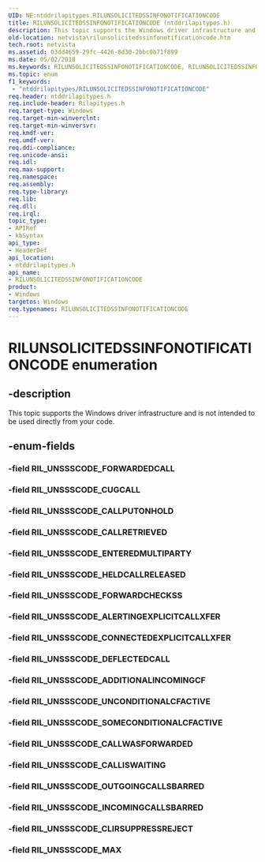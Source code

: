 ```yaml
---
UID: NE:ntddrilapitypes.RILUNSOLICITEDSSINFONOTIFICATIONCODE
title: RILUNSOLICITEDSSINFONOTIFICATIONCODE (ntddrilapitypes.h)
description: This topic supports the Windows driver infrastructure and is not intended to be used directly from your code.
old-location: netvista\rilunsolicitedssinfonotificationcode.htm
tech.root: netvista
ms.assetid: 03dd4659-29fc-4426-8d30-2bbc0b71f899
ms.date: 05/02/2018
ms.keywords: RILUNSOLICITEDSSINFONOTIFICATIONCODE, RILUNSOLICITEDSSINFONOTIFICATIONCODE enumeration [Network Drivers Starting with Windows Vista], RIL_UNSSSCODE_ADDITIONALINCOMINGCF, RIL_UNSSSCODE_ALERTINGEXPLICITCALLXFER, RIL_UNSSSCODE_CALLISWAITING, RIL_UNSSSCODE_CALLPUTONHOLD, RIL_UNSSSCODE_CALLRETRIEVED, RIL_UNSSSCODE_CALLWASFORWARDED, RIL_UNSSSCODE_CLIRSUPPRESSREJECT, RIL_UNSSSCODE_CONNECTEDEXPLICITCALLXFER, RIL_UNSSSCODE_CUGCALL, RIL_UNSSSCODE_DEFLECTEDCALL, RIL_UNSSSCODE_ENTEREDMULTIPARTY, RIL_UNSSSCODE_FORWARDCHECKSS, RIL_UNSSSCODE_HELDCALLRELEASED, RIL_UNSSSCODE_INCOMINGCALLSBARRED, RIL_UNSSSCODE_MAX, RIL_UNSSSCODE_OUTGOINGCALLSBARRED, RIL_UNSSSCODE_SOMECONDITIONALCFACTIVE, RIL_UNSSSCODE_UNCONDITIONALCFACTIVE, netvista.rilunsolicitedssinfonotificationcode, ntddrilapitypes/RILUNSOLICITEDSSINFONOTIFICATIONCODE, ntddrilapitypes/RIL_UNSSSCODE_ADDITIONALINCOMINGCF, ntddrilapitypes/RIL_UNSSSCODE_ALERTINGEXPLICITCALLXFER, ntddrilapitypes/RIL_UNSSSCODE_CALLISWAITING, ntddrilapitypes/RIL_UNSSSCODE_CALLPUTONHOLD, ntddrilapitypes/RIL_UNSSSCODE_CALLRETRIEVED, ntddrilapitypes/RIL_UNSSSCODE_CALLWASFORWARDED, ntddrilapitypes/RIL_UNSSSCODE_CLIRSUPPRESSREJECT, ntddrilapitypes/RIL_UNSSSCODE_CONNECTEDEXPLICITCALLXFER, ntddrilapitypes/RIL_UNSSSCODE_CUGCALL, ntddrilapitypes/RIL_UNSSSCODE_DEFLECTEDCALL, ntddrilapitypes/RIL_UNSSSCODE_ENTEREDMULTIPARTY, ntddrilapitypes/RIL_UNSSSCODE_FORWARDCHECKSS, ntddrilapitypes/RIL_UNSSSCODE_HELDCALLRELEASED, ntddrilapitypes/RIL_UNSSSCODE_INCOMINGCALLSBARRED, ntddrilapitypes/RIL_UNSSSCODE_MAX, ntddrilapitypes/RIL_UNSSSCODE_OUTGOINGCALLSBARRED, ntddrilapitypes/RIL_UNSSSCODE_SOMECONDITIONALCFACTIVE, ntddrilapitypes/RIL_UNSSSCODE_UNCONDITIONALCFACTIVE
ms.topic: enum
f1_keywords:
 - "ntddrilapitypes/RILUNSOLICITEDSSINFONOTIFICATIONCODE"
req.header: ntddrilapitypes.h
req.include-header: Rilapitypes.h
req.target-type: Windows
req.target-min-winverclnt: 
req.target-min-winversvr: 
req.kmdf-ver: 
req.umdf-ver: 
req.ddi-compliance: 
req.unicode-ansi: 
req.idl: 
req.max-support: 
req.namespace: 
req.assembly: 
req.type-library: 
req.lib: 
req.dll: 
req.irql: 
topic_type:
- APIRef
- kbSyntax
api_type:
- HeaderDef
api_location:
- ntddrilapitypes.h
api_name:
- RILUNSOLICITEDSSINFONOTIFICATIONCODE
product:
- Windows
targetos: Windows
req.typenames: RILUNSOLICITEDSSINFONOTIFICATIONCODE
---
```


# RILUNSOLICITEDSSINFONOTIFICATIONCODE enumeration


## -description


This topic supports the Windows driver infrastructure and is not intended to be used directly from your code.


## -enum-fields




### -field RIL_UNSSSCODE_FORWARDEDCALL


### -field RIL_UNSSSCODE_CUGCALL


### -field RIL_UNSSSCODE_CALLPUTONHOLD


### -field RIL_UNSSSCODE_CALLRETRIEVED


### -field RIL_UNSSSCODE_ENTEREDMULTIPARTY


### -field RIL_UNSSSCODE_HELDCALLRELEASED


### -field RIL_UNSSSCODE_FORWARDCHECKSS


### -field RIL_UNSSSCODE_ALERTINGEXPLICITCALLXFER


### -field RIL_UNSSSCODE_CONNECTEDEXPLICITCALLXFER


### -field RIL_UNSSSCODE_DEFLECTEDCALL


### -field RIL_UNSSSCODE_ADDITIONALINCOMINGCF


### -field RIL_UNSSSCODE_UNCONDITIONALCFACTIVE


### -field RIL_UNSSSCODE_SOMECONDITIONALCFACTIVE


### -field RIL_UNSSSCODE_CALLWASFORWARDED


### -field RIL_UNSSSCODE_CALLISWAITING


### -field RIL_UNSSSCODE_OUTGOINGCALLSBARRED


### -field RIL_UNSSSCODE_INCOMINGCALLSBARRED


### -field RIL_UNSSSCODE_CLIRSUPPRESSREJECT


### -field RIL_UNSSSCODE_MAX

